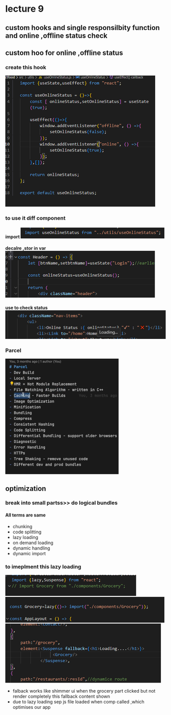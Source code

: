 # lecture 9
## custom hooks and single responsilbity function and online ,offline status check

## custom hoo for online ,offline status
### create this hook
![alt text](image-2.png)

### to use it diff component
#### import ![alt text](image-3.png)
#### decalre ,stor in var ![alt text](image-4.png)
#### use to check status ![alt text](image-5.png)


### Parcel
![alt text](image-1.png)

## optimization
### break into small partss>> do logical bundles 
#### All terms are same
- chunking
- code splitting
- lazy loading
- on demand loading
- dynamic handling
- dynamic import

### to imeplment this lazy loading
![alt text](image-6.png)
![alt text](image-7.png)
![alt text](image-8.png)
- falback works like shimmer ui when the grocery part clicked but not render completely this fallback content shown 
- due to lazy loading sep js file loaded when comp called ,which optimises our app
